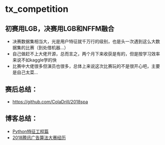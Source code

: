 # tx_competition

## 初赛用LGB，决赛用LGB和NFFM融合
- 决赛数据集相当大，光是用户特征就千万行的级别，也是头一次遇到这么大数据集的比赛（到处借机器...）
- 自己做赶不上大佬开源，总而言之，两个月下来收获是有的，但是按学习效率来说不如kaggle学的快
- 比赛中大佬很多但演员也很多，总体上来说这次比赛玩的不是很开心吧，主要是自己太菜...

## 赛后总结：

- https://github.com/ColaDrill/2018spa

## 博客总结：
- [Python特征工程篇](https://coladrill.github.io/2018/03/08/Python%E7%89%B9%E5%BE%81%E5%B7%A5%E7%A8%8B%E7%AF%87/)
- [2018腾讯广告算法大赛经历](https://coladrill.github.io/2018/06/21/2018%E8%85%BE%E8%AE%AF%E5%B9%BF%E5%91%8A%E7%AE%97%E6%B3%95%E5%A4%A7%E8%B5%9B%E7%BB%8F%E5%8E%86/)
